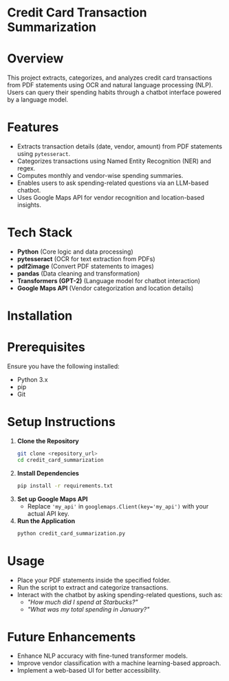 # Credit Card Transaction Summarization

# Overview
This project extracts, categorizes, and analyzes credit card transactions from PDF statements using OCR and natural language processing (NLP). Users can query their spending habits through a chatbot interface powered by a language model.

# Features
- Extracts transaction details (date, vendor, amount) from PDF statements using `pytesseract`.
- Categorizes transactions using Named Entity Recognition (NER) and regex.
- Computes monthly and vendor-wise spending summaries.
- Enables users to ask spending-related questions via an LLM-based chatbot.
- Uses Google Maps API for vendor recognition and location-based insights.

# Tech Stack
- **Python** (Core logic and data processing)
- **pytesseract** (OCR for text extraction from PDFs)
- **pdf2image** (Convert PDF statements to images)
- **pandas** (Data cleaning and transformation)
- **Transformers (GPT-2)** (Language model for chatbot interaction)
- **Google Maps API** (Vendor categorization and location details)

# Installation
# Prerequisites
Ensure you have the following installed:
- Python 3.x
- pip
- Git

# Setup Instructions
1. **Clone the Repository**
   ```sh
   git clone <repository_url>
   cd credit_card_summarization
   ```
2. **Install Dependencies**
   ```sh
   pip install -r requirements.txt
   ```
3. **Set up Google Maps API**
   - Replace `'my_api'` in `googlemaps.Client(key='my_api')` with your actual API key.
4. **Run the Application**
   ```sh
   python credit_card_summarization.py
   ```

# Usage
- Place your PDF statements inside the specified folder.
- Run the script to extract and categorize transactions.
- Interact with the chatbot by asking spending-related questions, such as:
  - *"How much did I spend at Starbucks?"*
  - *"What was my total spending in January?"*

# Future Enhancements
- Enhance NLP accuracy with fine-tuned transformer models.
- Improve vendor classification with a machine learning-based approach.
- Implement a web-based UI for better accessibility.



